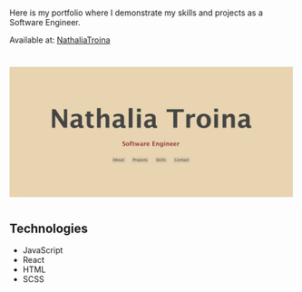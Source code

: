 #

Here is my portfolio where I demonstrate my skills and projects as a Software Engineer.


Available at: [NathaliaTroina](https://nathalia-lt.github.io/)

#

 <img src='portifoliopic.png' width='500px' />

#

## Technologies

* JavaScript
* React
* HTML
* SCSS
